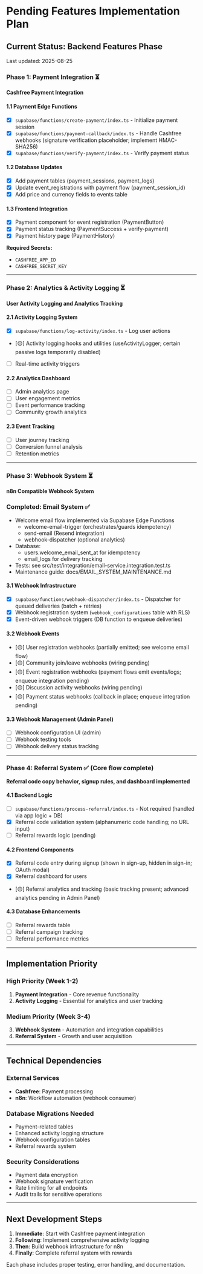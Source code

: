 # Pending Features Implementation Plan

## Current Status: Backend Features Phase

Last updated: 2025-08-25

### Phase 1: Payment Integration ⏳
**Cashfree Payment Integration**

#### 1.1 Payment Edge Functions
- [x] `supabase/functions/create-payment/index.ts` - Initialize payment session
- [x] `supabase/functions/payment-callback/index.ts` - Handle Cashfree webhooks (signature verification placeholder; implement HMAC-SHA256)
- [x] `supabase/functions/verify-payment/index.ts` - Verify payment status

#### 1.2 Database Updates
- [x] Add payment tables (payment_sessions, payment_logs)
- [x] Update event_registrations with payment flow (payment_session_id)
- [x] Add price and currency fields to events table

#### 1.3 Frontend Integration
- [x] Payment component for event registration (PaymentButton)
- [x] Payment status tracking (PaymentSuccess + verify-payment)
- [x] Payment history page (PaymentHistory)

**Required Secrets:**
- `CASHFREE_APP_ID`
- `CASHFREE_SECRET_KEY`

---

### Phase 2: Analytics & Activity Logging ⏳
**User Activity Logging and Analytics Tracking**

#### 2.1 Activity Logging System
- [x] `supabase/functions/log-activity/index.ts` - Log user actions
- [🟡] Activity logging hooks and utilities (useActivityLogger; certain passive logs temporarily disabled)
- [ ] Real-time activity triggers

#### 2.2 Analytics Dashboard
- [ ] Admin analytics page
- [ ] User engagement metrics
- [ ] Event performance tracking
- [ ] Community growth analytics

#### 2.3 Event Tracking
- [ ] User journey tracking
- [ ] Conversion funnel analysis
- [ ] Retention metrics

---

### Phase 3: Webhook System ⏳
**n8n Compatible Webhook System**

### Completed: Email System ✅
- Welcome email flow implemented via Supabase Edge Functions
  - welcome-email-trigger (orchestrates/guards idempotency)
  - send-email (Resend integration)
  - webhook-dispatcher (optional analytics)
- Database:
  - users.welcome_email_sent_at for idempotency
  - email_logs for delivery tracking
- Tests: see src/test/integration/email-service.integration.test.ts
- Maintenance guide: docs/EMAIL_SYSTEM_MAINTENANCE.md

#### 3.1 Webhook Infrastructure
- [x] `supabase/functions/webhook-dispatcher/index.ts` - Dispatcher for queued deliveries (batch + retries)
- [x] Webhook registration system (`webhook_configurations` table with RLS)
- [x] Event-driven webhook triggers (DB function to enqueue deliveries)

#### 3.2 Webhook Events
- [🟡] User registration webhooks (partially emitted; see welcome email flow)
- [🟡] Community join/leave webhooks (wiring pending)
- [🟡] Event registration webhooks (payment flows emit events/logs; enqueue integration pending)
- [🟡] Discussion activity webhooks (wiring pending)
- [🟡] Payment status webhooks (callback in place; enqueue integration pending)

#### 3.3 Webhook Management (Admin Panel)
- [ ] Webhook configuration UI (admin)
- [ ] Webhook testing tools
- [ ] Webhook delivery status tracking

---

### Phase 4: Referral System ✅ (Core flow complete)
**Referral code copy behavior, signup rules, and dashboard implemented**

#### 4.1 Backend Logic
- [ ] `supabase/functions/process-referral/index.ts` - Not required (handled via app logic + DB)
- [x] Referral code validation system (alphanumeric code handling; no URL input)
- [ ] Referral rewards logic (pending)

#### 4.2 Frontend Components
- [x] Referral code entry during signup (shown in sign-up, hidden in sign-in; OAuth modal)
- [x] Referral dashboard for users
- [🟡] Referral analytics and tracking (basic tracking present; advanced analytics pending in Admin Panel)

#### 4.3 Database Enhancements
- [ ] Referral rewards table
- [ ] Referral campaign tracking
- [ ] Referral performance metrics

---

## Implementation Priority

### High Priority (Week 1-2)
1. **Payment Integration** - Core revenue functionality
2. **Activity Logging** - Essential for analytics and user tracking

### Medium Priority (Week 3-4)  
3. **Webhook System** - Automation and integration capabilities
4. **Referral System** - Growth and user acquisition

---

## Technical Dependencies

### External Services
- **Cashfree**: Payment processing
- **n8n**: Workflow automation (webhook consumer)

### Database Migrations Needed
- Payment-related tables
- Enhanced activity logging structure
- Webhook configuration tables
- Referral rewards system

### Security Considerations
- Payment data encryption
- Webhook signature verification
- Rate limiting for all endpoints
- Audit trails for sensitive operations

---

## Next Development Steps

1. **Immediate**: Start with Cashfree payment integration
2. **Following**: Implement comprehensive activity logging
3. **Then**: Build webhook infrastructure for n8n
4. **Finally**: Complete referral system with rewards

Each phase includes proper testing, error handling, and documentation.